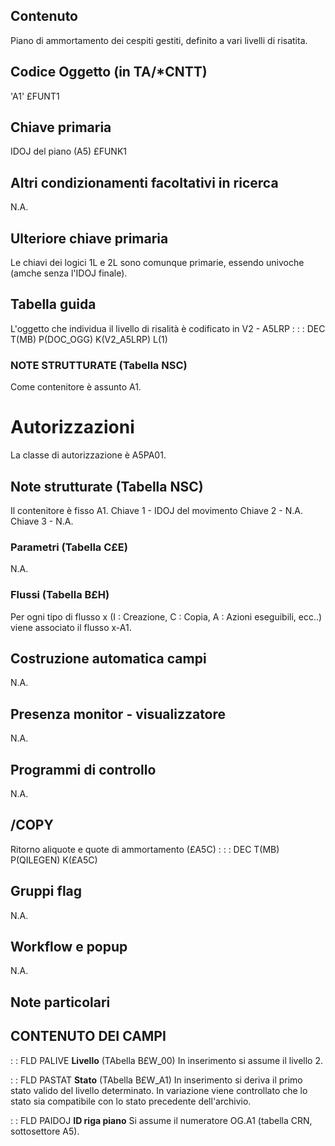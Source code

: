 ## Contenuto
Piano di ammortamento dei cespiti gestiti, definito a vari livelli di risatita.

## Codice Oggetto (in TA/\*CNTT)
'A1'                               £FUNT1

## Chiave primaria
IDOJ del piano           (A5)      £FUNK1

## Altri condizionamenti facoltativi in ricerca
N.A.

## Ulteriore chiave primaria
Le chiavi dei logici 1L e 2L sono comunque primarie, essendo univoche (amche senza l'IDOJ finale).

## Tabella guida
L'oggetto che individua il livello di risalità è codificato in V2 - A5LRP : 
 :  : DEC T(MB) P(DOC_OGG) K(V2_A5LRP)  L(1)

### NOTE STRUTTURATE (Tabella NSC)
Come contenitore è assunto A1.

# Autorizzazioni
La classe di autorizzazione è A5PA01.

## Note strutturate (Tabella NSC)
Il contenitore è fisso A1.
Chiave 1 - IDOJ del movimento
Chiave 2 - N.A.
Chiave 3 - N.A.

### Parametri (Tabella C£E)
N.A.

### Flussi (Tabella B£H)
Per ogni tipo di flusso x (I : Creazione, C : Copia, A : Azioni eseguibili, ecc..) viene associato il flusso x-A1.

## Costruzione automatica campi
N.A.

## Presenza monitor - visualizzatore
N.A.

## Programmi di controllo
N.A.

## /COPY
Ritorno aliquote e quote di ammortamento (£A5C) : 
 :  : DEC T(MB) P(QILEGEN) K(£A5C)

## Gruppi flag
N.A.

## Workflow e popup
N.A.

## Note particolari

## CONTENUTO DEI CAMPI

 :  : FLD PALIVE **Livello** (TAbella B£W_00)
In inserimento si assume il livello 2.

 :  : FLD PASTAT **Stato**  (TAbella B£W_A1)
In inserimento si deriva il primo stato valido del livello determinato. In variazione viene controllato che lo stato sia compatibile con lo stato precedente dell'archivio.

 :  : FLD PAIDOJ **ID riga piano**
Si assume il numeratore OG.A1 (tabella CRN, sottosettore A5).

